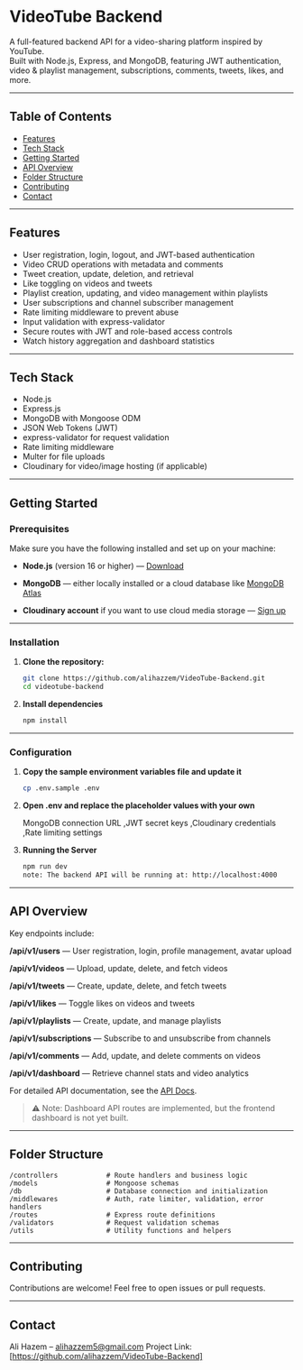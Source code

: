 # VideoTube Backend

A full-featured backend API for a video-sharing platform inspired by YouTube.  
Built with Node.js, Express, and MongoDB, featuring JWT authentication, video & playlist management, subscriptions, comments, tweets, likes, and more.

---

## Table of Contents

- [Features](#features)  
- [Tech Stack](#tech-stack)  
- [Getting Started](#getting-started)  
- [API Overview](#api-overview)  
- [Folder Structure](#folder-structure)    
- [Contributing](#contributing)  
- [Contact](#contact)  

---

## Features

- User registration, login, logout, and JWT-based authentication  
- Video CRUD operations with metadata and comments  
- Tweet creation, update, deletion, and retrieval  
- Like toggling on videos and tweets  
- Playlist creation, updating, and video management within playlists  
- User subscriptions and channel subscriber management  
- Rate limiting middleware to prevent abuse  
- Input validation with express-validator  
- Secure routes with JWT and role-based access controls  
- Watch history aggregation and dashboard statistics  

---

## Tech Stack

- Node.js  
- Express.js  
- MongoDB with Mongoose ODM  
- JSON Web Tokens (JWT)  
- express-validator for request validation  
- Rate limiting middleware  
- Multer for file uploads  
- Cloudinary for video/image hosting (if applicable)  

---

## Getting Started

### Prerequisites

Make sure you have the following installed and set up on your machine:

- **Node.js** (version 16 or higher) — 
[Download](https://nodejs.org/)  

- **MongoDB** — either locally installed or a cloud database like 
[MongoDB Atlas](https://www.mongodb.com/cloud/atlas)  

- **Cloudinary account** if you want to use cloud media storage — 
[Sign up](https://cloudinary.com/)

---

### Installation

1. **Clone the repository:**

   ```bash
   git clone https://github.com/alihazzem/VideoTube-Backend.git
   cd videotube-backend

2. **Install dependencies**

    ```bash
    npm install

---

### Configuration

1. **Copy the sample environment variables file and update it**

    ```bash
    cp .env.sample .env

2. **Open .env and replace the placeholder values with your own**

    MongoDB connection URL
    ,JWT secret keys
    ,Cloudinary credentials
    ,Rate limiting settings

3. **Running the Server**

    ```bash
    npm run dev
    note: The backend API will be running at: http://localhost:4000

---

## API Overview

Key endpoints include:

**/api/v1/users** — User registration, login, profile management, avatar upload

**/api/v1/videos** — Upload, update, delete, and fetch videos

**/api/v1/tweets** — Create, update, delete, and fetch tweets

**/api/v1/likes** — Toggle likes on videos and tweets

**/api/v1/playlists** — Create, update, and manage playlists

**/api/v1/subscriptions** — Subscribe to and unsubscribe from channels

**/api/v1/comments** — Add, update, and delete comments on videos

**/api/v1/dashboard** — Retrieve channel stats and video analytics

For detailed API documentation, see the [API Docs](https://documenter.getpostman.com/view/47128147/2sB3BDHqeN).

> ⚠️ Note: Dashboard API routes are implemented, but the frontend dashboard is not yet built.


---

## Folder Structure

    /controllers            # Route handlers and business logic
    /models                 # Mongoose schemas
    /db                     # Database connection and initialization
    /middlewares            # Auth, rate limiter, validation, error handlers
    /routes                 # Express route definitions
    /validators             # Request validation schemas
    /utils                  # Utility functions and helpers

---

## Contributing

Contributions are welcome! Feel free to open issues or pull requests.

---

## Contact

Ali Hazem – alihazzem5@gmail.com
Project Link: [https://github.com/alihazzem/VideoTube-Backend]



